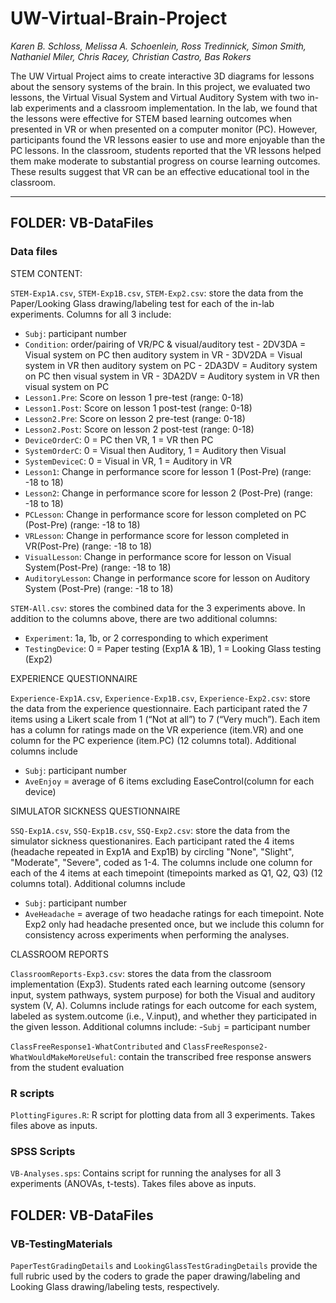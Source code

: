# UW-Virtual-Brain-Project

_Karen B. Schloss, Melissa A. Schoenlein, Ross Tredinnick, Simon Smith, Nathaniel Miler, Chris Racey, Christian Castro, Bas Rokers_

The UW Virtual Project aims to create interactive 3D diagrams for lessons about the sensory systems of the brain. In this project, we evaluated two lessons, the Virtual Visual System and Virtual Auditory System with two in-lab experiments and a classroom implementation. In the lab, we found that the lessons were effective for STEM based learning outcomes when presented in VR or when presented on a computer monitor (PC). However, participants found the VR lessons easier to use and more enjoyable than the PC lessons. In the classroom, students reported that the VR lessons helped them make moderate to substantial progress on course learning outcomes. These results suggest that VR can be an effective educational tool in the classroom. 

---
## FOLDER: VB-DataFiles
### Data files 

STEM CONTENT: 

`STEM-Exp1A.csv`, `STEM-Exp1B.csv`, `STEM-Exp2.csv`: store the data from the Paper/Looking Glass drawing/labeling test for each of the in-lab experiments. Columns for all 3 include:
- `Subj`: participant number 
- `Condition`: order/pairing of VR/PC & visual/auditory test
      - 2DV3DA = Visual system on PC then auditory system in VR
      - 3DV2DA = Visual system in VR then auditory system on PC 
      - 2DA3DV = Auditory system on PC then visual system in VR
      - 3DA2DV = Auditory system in VR then visual system on PC
- `Lesson1.Pre`: Score on lesson 1 pre-test (range: 0-18)
- `Lesson1.Post`: Score on lesson 1 post-test (range: 0-18)
- `Lesson2.Pre`: Score on lesson 2 pre-test (range: 0-18)
- `Lesson2.Post`: Score on lesson 2 post-test (range: 0-18)
- `DeviceOrderC`:  0 = PC then VR, 1 = VR then PC
- `SystemOrderC`: 0 = Visual then Auditory, 1 = Auditory then Visual
- `SystemDeviceC`: 0 = Visual in VR, 1 = Auditory in VR
- `Lesson1`: Change in performance score for lesson 1 (Post-Pre) (range: -18 to 18)
- `Lesson2`: Change in performance score for lesson 2 (Post-Pre) (range: -18 to 18)
- `PCLesson`: Change in performance score for lesson completed on PC (Post-Pre) (range: -18 to 18)
- `VRLesson`: Change in performance score for lesson completed in VR(Post-Pre) (range: -18 to 18)
- `VisualLesson`: Change in performance score for lesson on Visual System(Post-Pre) (range: -18 to 18)
- `AuditoryLesson`: Change in performance score for lesson on Auditory System (Post-Pre) (range: -18 to 18)

`STEM-All.csv`: stores the combined data for the 3 experiments above. In addition to the columns above, there are two additional columns: 
- `Experiment`:  1a, 1b, or 2 corresponding to which experiment
- `TestingDevice`: 0 = Paper testing (Exp1A & 1B), 1 = Looking Glass testing (Exp2)



EXPERIENCE QUESTIONNAIRE

`Experience-Exp1A.csv`, `Experience-Exp1B.csv`, `Experience-Exp2.csv`: store the data from the experience questionnaire. Each participant rated the 7 items using a Likert scale from 1 (“Not at all”) to 7 (“Very much”).  Each item has a column for ratings made on the VR experience (item.VR) and one column for the PC experience (item.PC) (12 columns total).  Additional columns include
- `Subj`: participant number
- `AveEnjoy` = average of 6 items excluding EaseControl(column for each device)



SIMULATOR SICKNESS QUESTIONNAIRE

`SSQ-Exp1A.csv`, `SSQ-Exp1B.csv`, `SSQ-Exp2.csv`: store the data from the simulator sickness questionanires. Each participant rated the 4 items (headache repeated in Exp1A and Exp1B) by circling "None", "Slight", "Moderate", "Severe", coded as 1-4. The columns include one column for each of the 4 items at each timepoint (timepoints marked as Q1, Q2, Q3) (12 columns total). Additional columns include 
- `Subj`: participant number
- `AveHeadache` = average of two headache ratings for each timepoint. Note Exp2 only had headache presented once, but we include this column for consistency across experiments when performing the analyses. 



CLASSROOM REPORTS

`ClassroomReports-Exp3.csv`: stores the data from the classroom implementation (Exp3). Students rated each learning outcome (sensory input, system pathways, system purpose) for both the Visual and auditory system (V, A). Columns include ratings for each outcome for each system, labeled as system.outcome (i.e., V.input), and whether they participated in the given lesson. Additional columns include: 
-`Subj` = participant number

`ClassFreeResponse1-WhatContributed` and `ClassFreeResponse2-WhatWouldMakeMoreUseful`: contain the transcribed free response answers from the student evaluation 

### R scripts

`PlottingFigures.R`: R script for plotting data from all 3 experiments. Takes files above as inputs.

### SPSS Scripts

`VB-Analyses.sps`: Contains script for running the analyses for all 3 experiments (ANOVAs, t-tests). Takes files above as inputs. 


## FOLDER: VB-DataFiles
### VB-TestingMaterials

`PaperTestGradingDetails` and `LookingGlassTestGradingDetails` provide the full rubric used by the coders to grade the paper drawing/labeling and Looking Glass drawing/labeling tests, respectively. 



